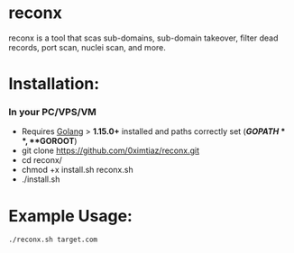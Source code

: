 # reconx
reconx is a tool that scas sub-domains, sub-domain takeover, filter dead records, port scan, nuclei scan, and more.
</br>

# Installation:
### In your PC/VPS/VM 
* Requires [Golang](https://golang.org/dl/) > **1.15.0+** installed and paths correctly set (**$GOPATH**, **$GOROOT**)
* git clone https://github.com/0ximtiaz/reconx.git
* cd reconx/
* chmod +x install.sh reconx.sh
* ./install.sh

# Example Usage:
```bash
./reconx.sh target.com
```
